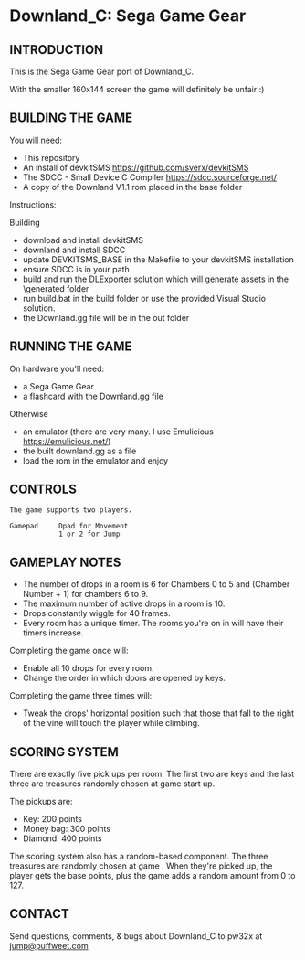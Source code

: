 # Downland_C: Sega Game Gear

## INTRODUCTION

This is the Sega Game Gear port of Downland_C.

With the smaller 160x144 screen the game will definitely be unfair :)

## BUILDING THE GAME

You will need: 

- This repository
- An install of devkitSMS https://github.com/sverx/devkitSMS
- The SDCC - Small Device C Compiler https://sdcc.sourceforge.net/
- A copy of the Downland V1.1 rom placed in the base folder

Instructions:


Building

- download and install devkitSMS
- downland and install SDCC
- update DEVKITSMS_BASE in the Makefile to your devkitSMS installation
- ensure SDCC is in your path
- build and run the DLExporter solution which will generate assets in the \generated folder
- run build.bat in the build folder or use the provided Visual Studio solution.
- the Downland.gg file will be in the out folder 
   

## RUNNING THE GAME

On hardware you'll need: 
- a Sega Game Gear
- a flashcard with the Downland.gg file

Otherwise
- an emulator (there are very many. I use Emulicious https://emulicious.net/)
- the built downland.gg as a file 
- load the rom in the emulator and enjoy

## CONTROLS

    The game supports two players. 
    
    Gamepad     Dpad for Movement
                1 or 2 for Jump
               
## GAMEPLAY NOTES

- The number of drops in a room is 6 for Chambers 0 to 5 and (Chamber Number + 1) for chambers 6 to 9.
- The maximum number of active drops in a room is 10.
- Drops constantly wiggle for 40 frames.
- Every room has a unique timer. The rooms you're on in will have their timers increase.

Completing the game once will:
- Enable all 10 drops for every room.
- Change the order in which doors are opened by keys.

Completing the game three times will:
- Tweak the drops' horizontal position such that those that fall to the right of the vine will touch the player while climbing.


## SCORING SYSTEM

There are exactly five pick ups per room. 
The first two are keys and the last three are treasures randomly chosen at game start up.

The pickups are:
- Key:        200 points
- Money bag:  300 points
- Diamond:    400 points

The scoring system also has a random-based component. The three treasures are randomly chosen at game . When they're picked up, the player gets the base points, plus the game adds a random amount from 0 to 127. 

## CONTACT

Send questions, comments, & bugs about Downland_C to pw32x at jump@puffweet.com
                
